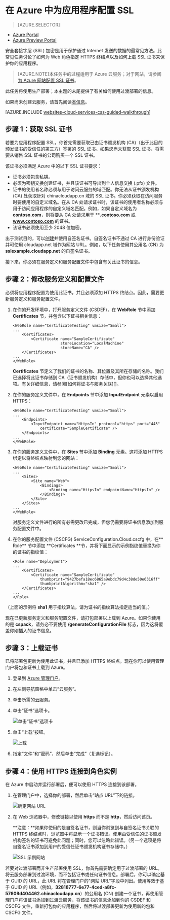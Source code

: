 <properties 
	pageTitle="为云服务配置 SSL | Windows Azure" 
	description="了解如何为 Web 角色指定 HTTPS 终结点以及如何上载 SSL 证书来保护您的应用程序。" 
	services="cloud-services" 
	documentationCenter=".net" 
	authors="Thraka" 
	manager="timlt" 
	editor=""/>

<tags 
	ms.service="cloud-services" 
	ms.date="06/28/2015"
	wacn.date="10/03/2015"/>





# 在 Azure 中为应用程序配置 SSL

> [AZURE.SELECTOR]
- [Azure Portal](/documentation/articles/cloud-services-configure-ssl-certificate)
- [Azure Preview Portal](/documentation/articles/cloud-services-configure-ssl-certificate-portal)

安全套接字层 (SSL) 加密是用于保护通过 Internet 发送的数据的最常见方法。此常见任务讨论了如何为 Web 角色指定 HTTPS 终结点以及如何上载 SSL 证书来保护你的应用程序。

> [AZURE.NOTE]本任务中的过程适用于 Azure 云服务；对于网站，请参阅[为 Azure 网站配置 SSL 证书](/documentation/articles/web-sites-configure-ssl-certificate)。

此任务将使用生产部署；本主题的末尾提供了有关如何使用过渡部署的信息。

如果尚未创建云服务，请首先阅读[本信息](/documentation/articles/cloud-services-how-to-create-deploy)。

[AZURE.INCLUDE [websites-cloud-services-css-guided-walkthrough](../includes/websites-cloud-services-css-guided-walkthrough.md)]


## 步骤 1：获取 SSL 证书

若要为应用程序配置 SSL，你首先需要获取已由证书颁发机构 (CA)（出于此目的颁发证书的受信任的第三方）签署的 SSL 证书。如果您尚未获取 SSL 证书，将需要从销售 SSL 证书的公司购买一个 SSL 证书。

该证书必须满足 Azure 中的以下 SSL 证书要求：

-   证书必须包含私钥。
-   必须为密钥交换创建证书，并且该证书可导出到个人信息交换 (.pfx) 文件。
-   证书的使用者名称必须与用于访问云服务的域匹配。你无法从证书颁发机构 (CA) 处获取针对 chinacloudapp.cn 域的 SSL 证书。你必须获取在访问服务时要使用的自定义域名。在从 CA 处请求证书时，该证书的使用者名称必须与用于访问应用程序的自定义域名匹配。例如，如果自定义域名为 **contoso.com**，则将要从 CA 处请求用于 ****.contoso.com** 或 **www.contoso.com** 的证书。
-   该证书必须使用至少 2048 位加密。

出于测试目的，可以[创建](/documentation/articles/cloud-services-certs-create)并使用自签名证书。自签名证书不通过 CA 进行身份验证并可使用 cloudapp.net 域作为网站 URL。例如，以下任务使用其公用名 (CN) 为 **sslexample.cloudapp.net** 的自签名证书。

接下来，你必须在服务定义和服务配置文件中包含有关此证书的信息。

## 步骤 2：修改服务定义和配置文件

必须将应用程序配置为使用此证书，并且必须添加 HTTPS 终结点。因此，需要更新服务定义和服务配置文件。

1.  在你的开发环境中，打开服务定义文件 (CSDEF)，在 **WebRole** 节中添加 **Certificates** 节，并包含以下证书相关信息：

        <WebRole name="CertificateTesting" vmsize="Small">
        ...
            <Certificates>
                <Certificate name="SampleCertificate" 
							 storeLocation="LocalMachine" 
                    		 storeName="CA" />
            </Certificates>
        ...
        </WebRole>

    **Certificates** 节定义了我们的证书的名称、其位置及其所在存储的名称。我们已选择将此证书存储到 CA（证书颁发机构）存储中，但你也可以选择其他选项。有关详细信息，请参阅[如何将证书与服务关联][]。

2.  在你的服务定义文件中，在 **Endpoints** 节中添加 **InputEndpoint** 元素以启用 HTTPS：

        <WebRole name="CertificateTesting" vmsize="Small">
        ...
            <Endpoints>
                <InputEndpoint name="HttpsIn" protocol="https" port="443" 
                    certificate="SampleCertificate" />
            </Endpoints>
        ...
        </WebRole>

3.  在你的服务定义文件中，在 **Sites** 节中添加 **Binding** 元素。这将添加 HTTPS 绑定以将终结点映射到您的网站：

        <WebRole name="CertificateTesting" vmsize="Small">
        ...
            <Sites>
                <Site name="Web">
                    <Bindings>
                        <Binding name="HttpsIn" endpointName="HttpsIn" />
                    </Bindings>
                </Site>
            </Sites>
        ...
        </WebRole>

    对服务定义文件进行的所有必需更改已完成，但您仍需要将证书信息添加到服务配置文件中。

4.  在你的服务配置文件 (CSCFG) ServiceConfiguration.Cloud.cscfg 中，在** Role** 节中添加 **Certificates **节，并将下面显示的示例指纹值替换为你的证书的指纹值：

        <Role name="Deployment">
        ...
            <Certificates>
                <Certificate name="SampleCertificate" 
                    thumbprint="9427befa18ec6865a9ebdc79d4c38de50e6316ff" 
                    thumbprintAlgorithm="sha1" />
            </Certificates>
        ...
        </Role>

（上面的示例将 **sha1** 用于指纹算法。请为证书的指纹算法指定适当的值。）

现在已更新服务定义和服务配置文件，请打包部署以上载到 Azure。如果你使用的是 **cspack**，请务必不要使用 **/generateConfigurationFile** 标志，因为这将覆盖你刚插入的证书信息。

## 步骤 3：上载证书

已将部署包更新为使用此证书，并且已添加 HTTPS 终结点。现在你可以使用管理门户将包和证书上载到 Azure。

1. 登录到 [Azure 管理门户][]。 
2. 在左侧导航窗格中单击“云服务”。
3. 单击所需的云服务。
4. 单击“证书”选项卡。

    ![单击“证书”选项卡](./media/cloud-services-configure-ssl-certificate/click-cert.png)

5. 单击“上载”按钮。

    ![上载](./media/cloud-services-configure-ssl-certificate/upload-button.png)
    
6. 指定“文件”和“密码”，然后单击“完成”（复选标记）。

## 步骤 4：使用 HTTPS 连接到角色实例

在 Azure 中启动并运行部署后，便可以使用 HTTPS 连接到该部署。

1.  在管理门户中，选择你的部署，然后单击“站点 URL”下的链接。

    ![确定网站 URL][2]

2.  在 Web 浏览器中，修改链接以使用 **https** 而不是 **http**，然后访问该页。

    **注意：**如果你使用的是自签名证书，则当你浏览到与自签名证书关联的 HTTPS 终结点时，浏览器中将显示一个证书错误。使用由受信任的证书颁发机构签名的证书可避免此问题；同时，您可以忽略此错误。（另一个选项是将自签名证书添加到用户的受信任证书颁发机构证书存储中。）

    ![SSL 示例网站][3]

若要对过渡部署而非生产部署使用 SSL，你首先需要确定用于过渡部署的 URL。将云服务部署到过渡环境，而不包括证书或任何证书信息。部署后，你可以确定基于 GUID 的 URL，此 URL 将在管理门户的"网站 URL"字段中列出。使用等效于基于 GUID 的 URL（例如，**32818777-6e77-4ced-a8fc-57609d404462.chinacloudapp.cn**）的公用名 (CN) 创建一个证书，再使用管理门户将该证书添加到过渡云服务，将该证书的信息添加到你的 CSDEF 和 CSCFG 文件，重新打包你的应用程序，然后将过渡部署更新为使用新的包和 CSCFG 文件。

  [Azure 管理门户]: http://manage.windowsazure.cn
  [0]: ./media/cloud-services-dotnet-configure-ssl-certificate/CreateCloudService.png
  [1]: ./media/cloud-services-dotnet-configure-ssl-certificate/AddCertificate.png
  [2]: ./media/cloud-services-dotnet-configure-ssl-certificate/CopyURL.png
  [3]: ./media/cloud-services-dotnet-configure-ssl-certificate/SSLCloudService.png
  [4]: ./media/cloud-services-dotnet-configure-ssl-certificate/AddCertificateComplete.png  

<!---HONumber=71-->